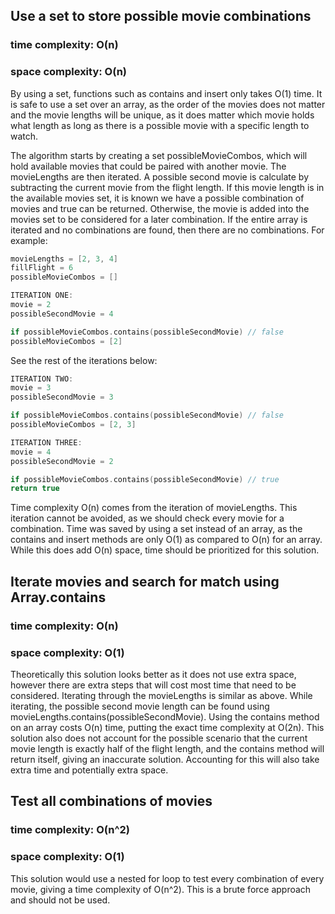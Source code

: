 ## Use a set to store possible movie combinations
### time complexity: O(n)
### space complexity: O(n)

By using a set, functions such as contains and insert only takes O(1) time. It is safe to use a set over an array, as the order of the movies does not matter and the movie lengths will be unique, as it does matter which movie holds what length as long as there is a possible movie with a specific length to watch. 

The algorithm starts by creating a set possibleMovieCombos, which will hold available movies that could be paired with another movie. The movieLengths are then iterated. A possible second movie is calculate by subtracting the current movie from the flight length. If this movie length is in the available movies set, it is known we have a possible combination of movies and true can be returned. Otherwise, the movie is added into the movies set to be considered for a later combination. If the entire array is iterated and no combinations are found, then there are no combinations. For example:
```swift
movieLengths = [2, 3, 4]
fillFlight = 6
possibleMovieCombos = []

ITERATION ONE:
movie = 2
possibleSecondMovie = 4

if possibleMovieCombos.contains(possibleSecondMovie) // false
possibleMovieCombos = [2]
```

See the rest of the iterations below:
```swift
ITERATION TWO:
movie = 3
possibleSecondMovie = 3

if possibleMovieCombos.contains(possibleSecondMovie) // false
possibleMovieCombos = [2, 3]

ITERATION THREE:
movie = 4
possibleSecondMovie = 2

if possibleMovieCombos.contains(possibleSecondMovie) // true
return true
```

Time complexity O(n) comes from the iteration of movieLengths. This iteration cannot be avoided, as we should check every movie for a combination. Time was saved by using a set instead of an array, as the contains and insert methods are only O(1) as compared to O(n) for an array. While this does add O(n) space, time should be prioritized for this solution.



## Iterate movies and search for match using Array.contains
### time complexity: O(n)
### space complexity: O(1)

Theoretically this solution looks better as it does not use extra space, however there are extra steps that will cost most time that need to be considered. Iterating through the movieLengths is similar as above. While iterating, the possible second movie length can be found using movieLengths.contains(possibleSecondMovie). Using the contains method on an array costs O(n) time, putting the exact time complexity at O(2n). This solution also does not account for the possible scenario that the current movie length is exactly half of the flight length, and the contains method will return itself, giving an inaccurate solution. Accounting for this will also take extra time and potentially extra space. 



## Test all combinations of movies
### time complexity: O(n^2)
### space complexity: O(1)

This solution would use a nested for loop to test every combination of every movie, giving a time complexity of O(n^2). This is a brute force approach and should not be used.

